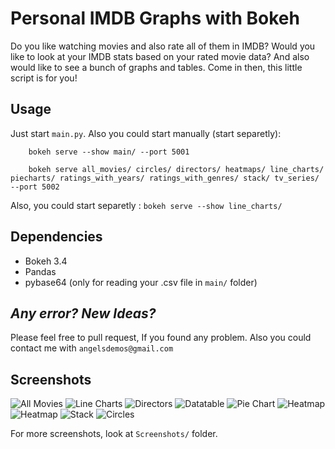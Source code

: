 # Personal IMDB Graphs with Bokeh
Do you like watching movies and also rate all of them in IMDB? Would you like to look at your IMDB stats based on your rated movie data? And also would like to see a bunch of graphs and tables. Come in then, this little script is for you!

## Usage
Just start `main.py`. Also you could start manually (start separetly):

```
    bokeh serve --show main/ --port 5001
```
```
    bokeh serve all_movies/ circles/ directors/ heatmaps/ line_charts/ piecharts/ ratings_with_years/ ratings_with_genres/ stack/ tv_series/ --port 5002
```
Also, you could start separetly :
`bokeh serve --show line_charts/`

## Dependencies
* Bokeh 3.4
* Pandas
* pybase64 (only for reading your .csv file in `main/` folder)

## _Any error? New Ideas?_
Please feel free to pull request, If you found any problem. Also you could contact me with `angelsdemos@gmail.com`

## Screenshots

![All Movies](9eee83499e2da13d18bc67f04c7a983e46f6b68f\Screenshots\imdbgraphs.png)
![Line Charts](9eee83499e2da13d18bc67f04c7a983e46f6b68f\Screenshots\imdbgraphs6.png)
![Directors](9eee83499e2da13d18bc67f04c7a983e46f6b68f\Screenshots\imdbgraphs8.png)
![Datatable](9eee83499e2da13d18bc67f04c7a983e46f6b68f\Screenshots\imdbgraphs4.png)
![Pie Chart](9eee83499e2da13d18bc67f04c7a983e46f6b68f\Screenshots\imdbgraphs2.png)
![Heatmap](9eee83499e2da13d18bc67f04c7a983e46f6b68f\Screenshots\imdbgraphs10.png)
![Heatmap](9eee83499e2da13d18bc67f04c7a983e46f6b68f\Screenshots\imdbgraphs3.png)
![Stack](9eee83499e2da13d18bc67f04c7a983e46f6b68f\Screenshots\imdbgraphs7.png)
![Circles](9eee83499e2da13d18bc67f04c7a983e46f6b68f\Screenshots\imdbgraphs11.png)

For more screenshots, look at `Screenshots/` folder.
